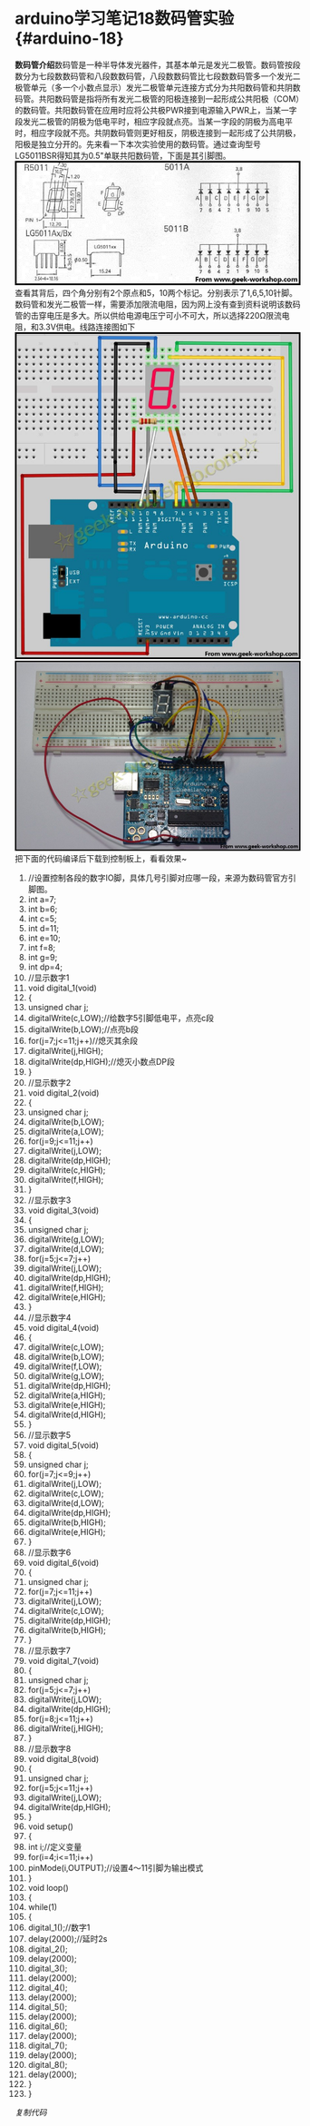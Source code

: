 # arduino学习笔记18数码管实验 {#arduino-18}

**数码管介绍**数码管是一种半导体发光器件，其基本单元是发光二极管。数码管按段数分为七段数数码管和八段数数码管，八段数数码管比七段数数码管多一个发光二极管单元（多一个小数点显示）发光二极管单元连接方式分为共阳数码管和共阴数码管。共阳数码管是指将所有发光二极管的阳极连接到一起形成公共阳极（COM）的数码管。共阳数码管在应用时应将公共极PWR接到电源输入PWR上，当某一字段发光二极管的阴极为低电平时，相应字段就点亮。当某一字段的阴极为高电平时，相应字段就不亮。共阴数码管则更好相反，阴极连接到一起形成了公共阴极，阳极是独立分开的。先来看一下本次实验使用的数码管。通过查询型号LG5011BSR得知其为0.5"单联共阳数码管，下面是其引脚图。![201833d2e6uvphchm65xr8](assets/201833d2e6uvphchm65xr8.jpeg) 查看其背后，四个角分别有2个原点和5，10两个标记。分别表示了1,6,5,10针脚。数码管和发光二极管一样，需要添加限流电阻，因为网上没有查到资料说明该数码管的击穿电压是多大。所以供给电源电压宁可小不可大，所以选择220Ω限流电阻，和3.3V供电。线路连接图如下![201837pcp7nhpqzzh44i7k](assets/201837pcp7nhpqzzh44i7k.jpeg) ![201843s1fgzsfy9ex1pxxw](assets/201843s1fgzsfy9ex1pxxw.jpeg) 把下面的代码编译后下载到控制板上，看看效果~

1.  //设置控制各段的数字IO脚，具体几号引脚对应哪一段，来源为数码管官方引脚图。
2.  int a=7;
3.  int b=6;
4.  int c=5;
5.  int d=11;
6.  int e=10;
7.  int f=8;
8.  int g=9;
9.  int dp=4;
10.  //显示数字1
11.  void digital_1(void)
12.  {
13.  unsigned char j;
14.  digitalWrite(c,LOW);//给数字5引脚低电平，点亮c段
15.  digitalWrite(b,LOW);//点亮b段
16.  for(j=7;j<=11;j++)//熄灭其余段
17.  digitalWrite(j,HIGH);
18.  digitalWrite(dp,HIGH);//熄灭小数点DP段
19.  }
20.  //显示数字2
21.  void digital_2(void)
22.  {
23.  unsigned char j;
24.  digitalWrite(b,LOW);
25.  digitalWrite(a,LOW);
26.  for(j=9;j<=11;j++)
27.  digitalWrite(j,LOW);
28.  digitalWrite(dp,HIGH);
29.  digitalWrite(c,HIGH);
30.  digitalWrite(f,HIGH);
31.  }
32.  //显示数字3
33.  void digital_3(void)
34.  {
35.  unsigned char j;
36.  digitalWrite(g,LOW);
37.  digitalWrite(d,LOW);
38.  for(j=5;j<=7;j++)
39.  digitalWrite(j,LOW);
40.  digitalWrite(dp,HIGH);
41.  digitalWrite(f,HIGH);
42.  digitalWrite(e,HIGH);
43.  }
44.  //显示数字4
45.  void digital_4(void)
46.  {
47.  digitalWrite(c,LOW);
48.  digitalWrite(b,LOW);
49.  digitalWrite(f,LOW);
50.  digitalWrite(g,LOW);
51.  digitalWrite(dp,HIGH);
52.  digitalWrite(a,HIGH);
53.  digitalWrite(e,HIGH);
54.  digitalWrite(d,HIGH);   
55.  }
56.  //显示数字5
57.  void digital_5(void)
58.  {
59.  unsigned char j;
60.  for(j=7;j<=9;j++)
61.  digitalWrite(j,LOW);
62.  digitalWrite(c,LOW);
63.  digitalWrite(d,LOW);
64.  digitalWrite(dp,HIGH);
65.  digitalWrite(b,HIGH);
66.  digitalWrite(e,HIGH); 
67.  }
68.  //显示数字6
69.  void digital_6(void)
70.  {
71.  unsigned char j;
72.  for(j=7;j<=11;j++)
73.  digitalWrite(j,LOW);
74.  digitalWrite(c,LOW);
75.  digitalWrite(dp,HIGH);
76.  digitalWrite(b,HIGH);   
77.  }
78.  //显示数字7
79.  void digital_7(void)
80.  {
81.  unsigned char j;
82.  for(j=5;j<=7;j++)
83.  digitalWrite(j,LOW);
84.  digitalWrite(dp,HIGH);
85.  for(j=8;j<=11;j++)
86.  digitalWrite(j,HIGH);
87.  }
88.  //显示数字8
89.  void digital_8(void)
90.  {
91.  unsigned char j;
92.  for(j=5;j<=11;j++)
93.  digitalWrite(j,LOW);
94.  digitalWrite(dp,HIGH);
95.  }
96.  void setup()
97.  {
98.  int i;//定义变量
99.  for(i=4;i<=11;i++)
100.  pinMode(i,OUTPUT);//设置4～11引脚为输出模式
101.  }
102.  void loop()
103.  {  
104.  while(1)
105.  {
106.  digital_1();//数字1
107.  delay(2000);//延时2s
108.  digital_2();
109.  delay(2000);
110.  digital_3();
111.  delay(2000);
112.  digital_4();
113.  delay(2000);
114.  digital_5();
115.  delay(2000);
116.  digital_6();
117.  delay(2000);
118.  digital_7();
119.  delay(2000);
120.  digital_8();
121.  delay(2000);   
122.  }
123.  }

_复制代码_